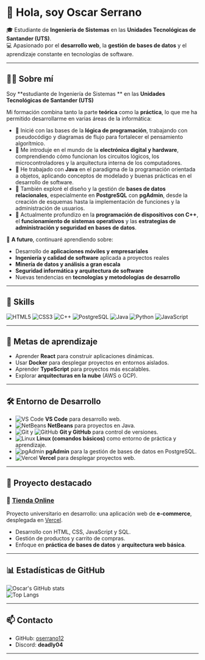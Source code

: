 # 👋 Hola, soy Oscar Serrano  

🎓 Estudiante de **Ingeniería de Sistemas** en las **Unidades Tecnológicas de Santander (UTS)**.  
💻 Apasionado por el **desarrollo web**, la **gestión de bases de datos** y el aprendizaje constante en tecnologías de software.  

---

## 👨‍🎓 Sobre mí  

Soy **estudiante de Ingeniería de Sistemas ** en las **Unidades Tecnológicas de Santander (UTS)**

Mi formación combina tanto la parte **teórica** como la **práctica**, lo que me ha permitido desarrollarme en varias áreas de la informática:  

- 🔹 Inicié con las bases de la **lógica de programación**, trabajando con pseudocódigo y diagramas de flujo para fortalecer el pensamiento algorítmico.  
- 🔹 Me introduje en el mundo de la **electrónica digital y hardware**, comprendiendo cómo funcionan los circuitos lógicos, los microcontroladores y la arquitectura interna de los computadores.  
- 🔹 He trabajado con **Java** en el paradigma de la programación orientada a objetos, aplicando conceptos de modelado y buenas prácticas en el desarrollo de software.  
- 🔹 También exploré el diseño y la gestión de **bases de datos relacionales**, especialmente en **PostgreSQL** con **pgAdmin**, desde la creación de esquemas hasta la implementación de funciones y la administración de usuarios.  
- 🔹 Actualmente profundizo en la **programación de dispositivos con C++**, el **funcionamiento de sistemas operativos** y las **estrategias de administración y seguridad en bases de datos**.  

📌 **A futuro**, continuaré aprendiendo sobre:  
- Desarrollo de **aplicaciones móviles y empresariales**  
- **Ingeniería y calidad de software** aplicada a proyectos reales  
- **Minería de datos y análisis a gran escala**  
- **Seguridad informática y arquitectura de software**  
- Nuevas tendencias en **tecnologías y metodologías de desarrollo**   

---

## 🚀 Skills  

![HTML5](https://img.shields.io/badge/HTML5-E34F26?style=for-the-badge&logo=html5&logoColor=white)
![CSS3](https://img.shields.io/badge/CSS3-1572B6?style=for-the-badge&logo=css3&logoColor=white)
![C++](https://img.shields.io/badge/C++-00599C?style=for-the-badge&logo=cplusplus&logoColor=white)
![PostgreSQL](https://img.shields.io/badge/PostgreSQL-4169E1?style=for-the-badge&logo=postgresql&logoColor=white)
![Java](https://img.shields.io/badge/Java-007396?style=for-the-badge&logo=java&logoColor=white)
![Python](https://img.shields.io/badge/Python-3776AB?style=for-the-badge&logo=python&logoColor=white)
![JavaScript](https://img.shields.io/badge/JavaScript-F7DF1E?style=for-the-badge&logo=javascript&logoColor=black)

---

## 🎯 Metas de aprendizaje  

- Aprender **React** para construir aplicaciones dinámicas.  
- Usar **Docker** para desplegar proyectos en entornos aislados.  
- Aprender **TypeScript** para proyectos más escalables.  
- Explorar **arquitecturas en la nube** (AWS o GCP).  

---

## 🛠️ Entorno de Desarrollo

- ![VS Code](https://img.shields.io/badge/VS%20Code-007ACC?style=flat&logo=visualstudiocode&logoColor=white) **VS Code** para desarrollo web.  
- ![NetBeans](https://img.shields.io/badge/NetBeans-1B6AC6?style=flat&logo=apachenetbeanside&logoColor=white) **NetBeans** para proyectos en Java.  
- ![Git](https://img.shields.io/badge/Git-F05032?style=flat&logo=git&logoColor=white) y ![GitHub](https://img.shields.io/badge/GitHub-181717?style=flat&logo=github&logoColor=white) **Git y GitHub** para control de versiones.  
- ![Linux](https://img.shields.io/badge/Linux-FCC624?style=flat&logo=linux&logoColor=black) **Linux (comandos básicos)** como entorno de práctica y aprendizaje.  
- ![pgAdmin](https://img.shields.io/badge/pgAdmin-316192?style=flat&logo=postgresql&logoColor=white) **pgAdmin** para la gestión de bases de datos en PostgreSQL.  
- ![Vercel](https://img.shields.io/badge/Vercel-000000?style=flat&logo=vercel&logoColor=white) **Vercel** para desplegar proyectos web.  

---

## 📂 Proyecto destacado  

### 🛒 [Tienda Online](https://github.com/oserrano12/tienda_online)  
Proyecto universitario en desarrollo: una aplicación web de **e-commerce**, desplegada en [Vercel](https://tienda-online-dusky.vercel.app/).  
- Desarrollo con HTML, CSS, JavaScript y SQL.  
- Gestión de productos y carrito de compras.  
- Enfoque en **práctica de bases de datos** y **arquitectura web básica**.  

---

## 📊 Estadísticas de GitHub

![Oscar's GitHub stats](https://github-readme-stats.vercel.app/api?username=oserrano12&show_icons=true&theme=tokyonight)  
![Top Langs](https://github-readme-stats.vercel.app/api/top-langs/?username=oserrano12&layout=compact&theme=tokyonight)  

---

## 📫 Contacto  

- GitHub: [oserrano12](https://github.com/oserrano12)  
- Discord: **deadly04**  

---
